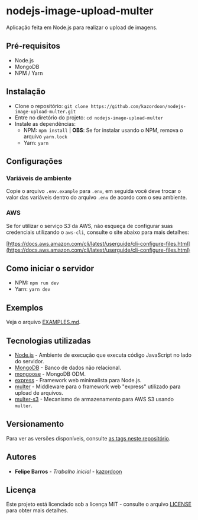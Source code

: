 # nodejs-image-upload-multer

Aplicação feita em Node.js para realizar o upload de imagens.

## Pré-requisitos

- Node.js
- MongoDB
- NPM / Yarn

## Instalação

- Clone o repositório: `git clone https://github.com/kazordoon/nodejs-image-upload-multer.git`
- Entre no diretório do projeto: `cd nodejs-image-upload-multer`
- Instale as dependências:
	- NPM: `npm install` | **OBS**: Se for instalar usando o NPM, remova o arquivo `yarn.lock`
	- Yarn: `yarn`

## Configurações

### Variáveis de ambiente

Copie o arquivo `.env.example` para `.env`, em seguida você deve trocar o valor das variáveis dentro do arquivo `.env` de acordo com o seu ambiente.

### AWS

Se for utilizar o serviço *S3* da AWS, não esqueça de configurar suas credenciais utilizando o `aws-cli`, consulte o site abaixo para mais detalhes:

[https://docs.aws.amazon.com/cli/latest/userguide/cli-configure-files.html](https://docs.aws.amazon.com/cli/latest/userguide/cli-configure-files.html)

## Como iniciar o servidor

- NPM: `npm run dev`
- Yarn: `yarn dev`

## Exemplos

Veja o arquivo [EXAMPLES.md](EXAMPLES.md).

## Tecnologias utilizadas
- [Node.js](https://nodejs.org) - Ambiente de execução que executa código JavaScript no lado do servidor.
- [MongoDB](https://www.mongodb.com) - Banco de dados não relacional.
- [mongoose](https://mongoosejs.com) - MongoDB ODM.
- [express](https://expressjs.com) - Framework web minimalista para Node.js.
- [multer](https://github.com/expressjs/multer) - Middleware para o framework web "express" utilizado para upload de arquivos.
- [multer-s3](https://github.com/badunk/multer-s3) - Mecanismo de armazenamento para AWS S3 usando `multer`.

## Versionamento

Para ver as versões disponíveis, consulte [as tags neste repositório](https://github.com/kazordoon/nodejs-image-upload-multer/tags).

## Autores

- **Felipe Barros** - *Trabalho inicial* - [kazordoon](https://github.com/kazordoon)

## Licença

Este projeto está licenciado sob a licença MIT - consulte o arquivo [LICENSE](LICENSE) para obter mais detalhes.
